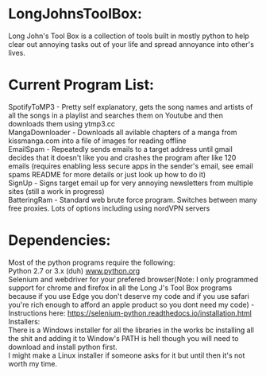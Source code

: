 # LongJohnsToolBox:
Long John's Tool Box is a collection of tools built in mostly python to help clear out annoying tasks out of your life and spread annoyance into other's lives.
# Current Program List:
SpotifyToMP3 - Pretty self explanatory, gets the song names and artists of all the songs in a playlist and searches them on Youtube and then downloads them using ytmp3.cc<br/>
MangaDownloader - Downloads all avilable chapters of a manga from kissmanga.com into a file of images for reading offline<br/>
EmailSpam - Repeatedly sends emails to a target address until gmail decides that it doesn't like you and crashes the program after like 120 emails (requires enabling less secure apps in the sender's email, see email spams README for more details or just look up how to do it)<br/>
SignUp - Signs target email up for very annoying newsletters from multiple sites (still a work in progress)<br/>
BatteringRam - Standard web brute force program. Switches between many free proxies. Lots of options including using nordVPN servers<br/>
# Dependencies:
Most of the python programs require the following:<br/>
Python 2.7 or 3.x (duh) www.python.org<br/>
Selenium and webdriver for your prefered browser(Note: I only programmed support for chrome and firefox in all the Long J's Tool Box programs because if you use Edge you don't deserve my code and if you use safari you're rich enough to afford an apple product so you dont need my code) - Instructions here: https://selenium-python.readthedocs.io/installation.html<br/>
  Installers:<br/>
  There is a Windows installer for all the libraries in the works bc installing all the shit and adding it to Window's PATH is hell though you will need to download and install     python first.<br/>
  I might make a Linux installer if someone asks for it but until then it's not worth my time.<br/>

